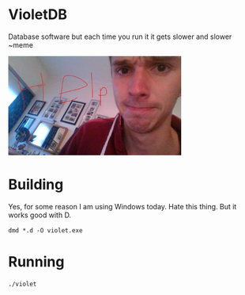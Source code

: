 # VioletDB

Database software but each time you run it it gets slower and slower  ~meme

<img src="img.jpg" width=350 height=200>

# Building

Yes, for some reason I am using Windows today. Hate this thing. But it works good with D.

````
dmd *.d -O violet.exe
````

# Running

````
./violet
````
